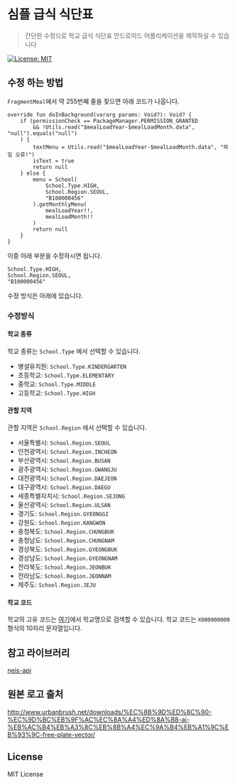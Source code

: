 # 심플 급식 식단표
> 간단한 수정으로 학교 급식 식단표 안드로이드 어플리케이션을 제작하실 수 있습니다

[![License: MIT](https://img.shields.io/badge/Lecense-MIT%202.0-blue.svg)](https://github.com/prigic/Simple-School-Meal-Android/blob/master/LICENSE)

## 수정 하는 방법
`FragmentMeal`에서 약 255번째 줄을 찾으면 아래 코드가 나옵니다.
```
override fun doInBackground(vararg params: Void?): Void? {
    if (permissionCheck == PackageManager.PERMISSION_GRANTED
        && !Utils.read("$mealLoadYear-$mealLoadMonth.data", "null").equals("null")
    ) {
        textMenu = Utils.read("$mealLoadYear-$mealLoadMonth.data", "파일 오류!")
        isText = true
        return null
    } else {
        menu = School(
            School.Type.HIGH,
            School.Region.SEOUL,
            "B100000456"
        ).getMonthlyMenu(
            mealLoadYear!!,
            mealLoadMonth!!
        )
        return null
    }
}
```
이중 아래 부분을 수정하시면 됩니다.
```
School.Type.HIGH,
School.Region.SEOUL,
"B100000456"
```

수정 방식은 아래에 있습니다.

### 수정방식

#### 학교 종류

 학교 종류는 `School.Type` 에서 선택할 수 있습니다.

- 병설유치원: `School.Type.KINDERGARTEN`
- 초등학교: `School.Type.ELEMENTARY`
- 중학교: `School.Type.MIDDLE`
- 고등학교: `School.Type.HIGH`

#### 관할 지역

관할 지역은 `School.Region` 에서 선택할 수 있습니다.

- 서울특별시: `School.Region.SEOUL`
- 인천광역시: `School.Region.INCHEON`
- 부산광역시: `School.Region.BUSAN`
- 광주광역시: `School.Region.GWANGJU`
- 대전광역시: `School.Region.DAEJEON`
- 대구광역시: `School.Region.DAEGU`
- 세종특별자치시: `School.Region.SEJONG`
- 울산광역시: `School.Region.ULSAN`
- 경기도: `School.Region.GYEONGGI`
- 강원도: `School.Region.KANGWON`
- 충청북도: `School.Region.CHUNGBUK`
- 충청남도: `School.Region.CHUNGNAM`
- 경상북도: `School.Region.GYEONGBUK`
- 경상남도: `School.Region.GYEONGNAM`
- 전라북도: `School.Region.JEONBUK`
- 전라남도: `School.Region.JEONNAM`
- 제주도: `School.Region.JEJU`

#### 학교 코드

학교의 고유 코드는 [여기](http://jubsoo2.bscu.ac.kr/src_gogocode/src_gogocode.asp)에서 학교명으로 검색할 수 있습니다.
 학교 코드는 `X000000000` 형식의 10자리 문자열입니다.

## 참고 라이브러리
[neis-api](https://github.com/agemor/neis-api)

## 원본 로고 출처
http://www.urbanbrush.net/downloads/%EC%8B%9D%ED%8C%90-%EC%9D%BC%EB%9F%AC%EC%8A%A4%ED%8A%B8-ai-%EB%AC%B4%EB%A3%8C%EB%8B%A4%EC%9A%B4%EB%A1%9C%EB%93%9C-free-plate-vector/

## License
MIT License

